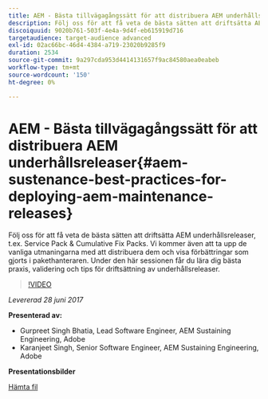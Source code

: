 ```yaml
---
title: AEM - Bästa tillvägagångssätt för att distribuera AEM underhållsreleaser
description: Följ oss för att få veta de bästa sätten att driftsätta AEM underhållsreleaser, t.ex. Service Pack & Cumulative Fix Packs. Vi kommer även att ta upp de vanliga utmaningarna med att distribuera dem och visa förbättringar som gjorts i pakethanteraren. Under den här sessionen får du lära dig bästa praxis, validering och tips för driftsättning av underhållsreleaser.
discoiquuid: 9020b761-503f-4e4a-9d4f-eb615919d716
targetaudience: target-audience advanced
exl-id: 02ac66bc-46d4-4384-a719-23020b9285f9
duration: 2534
source-git-commit: 9a297cda953d4414131657f9ac84580aea0eabeb
workflow-type: tm+mt
source-wordcount: '150'
ht-degree: 0%

---
```


# AEM - Bästa tillvägagångssätt för att distribuera AEM underhållsreleaser{#aem-sustenance-best-practices-for-deploying-aem-maintenance-releases}

Följ oss för att få veta de bästa sätten att driftsätta AEM underhållsreleaser, t.ex. Service Pack &amp; Cumulative Fix Packs. Vi kommer även att ta upp de vanliga utmaningarna med att distribuera dem och visa förbättringar som gjorts i pakethanteraren. Under den här sessionen får du lära dig bästa praxis, validering och tips för driftsättning av underhållsreleaser.

>[!VIDEO](https://video.tv.adobe.com/v/18982/?quality=9)

*Levererad 28 juni 2017*

**Presenterad av:**

* Gurpreet Singh Bhatia, Lead Software Engineer, AEM Sustaining Engineering, Adobe
* Karanjeet Singh, Senior Software Engineer, AEM Sustaining Engineering, Adobe

**Presentationsbilder**

[Hämta fil](assets/aem-sustenance-best-practices-gems.pdf)
<!--
[Get back to the Overview](https://helpx.adobe.com/experience-manager/kt/eseminars/gems/aem-index.html)
-->
